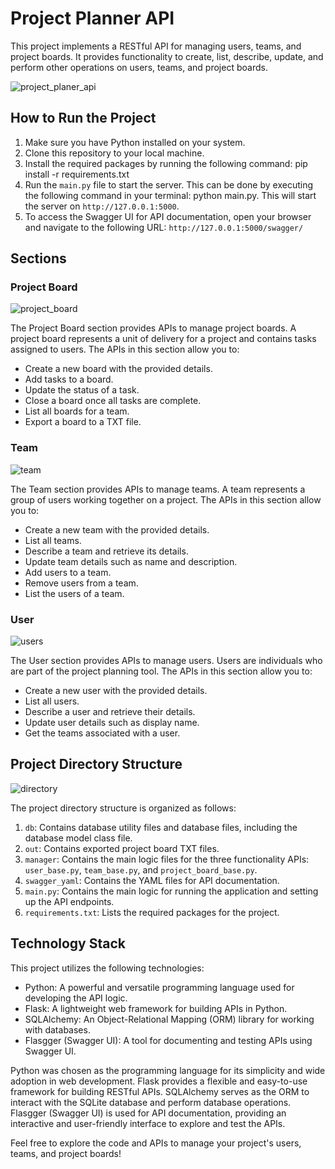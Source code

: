 # Project Planner API

This project implements a RESTful API for managing users, teams, and project boards. It provides functionality to create, list, describe, update, and perform other operations on users, teams, and project boards.

![project_planer_api](https://github.com/NirajPatel07/Project-Planner-API/assets/66070865/7b172f8c-f84c-483c-9f8e-059e0ce9f06c)

## How to Run the Project

1. Make sure you have Python installed on your system.
2. Clone this repository to your local machine.
3. Install the required packages by running the following command: pip install -r requirements.txt
4. Run the `main.py` file to start the server. This can be done by executing the following command in your terminal: python main.py.
This will start the server on `http://127.0.0.1:5000`.
5. To access the Swagger UI for API documentation, open your browser and navigate to the following URL: `http://127.0.0.1:5000/swagger/`



## Sections

### Project Board

![project_board](https://github.com/NirajPatel07/Project-Planner-API/assets/66070865/e2449b8a-1d92-4c1b-b974-1c71a56d21a9)


The Project Board section provides APIs to manage project boards. A project board represents a unit of delivery for a project and contains tasks assigned to users. The APIs in this section allow you to:

- Create a new board with the provided details.
- Add tasks to a board.
- Update the status of a task.
- Close a board once all tasks are complete.
- List all boards for a team.
- Export a board to a TXT file.

### Team

![team](https://github.com/NirajPatel07/Project-Planner-API/assets/66070865/e25dfc32-1562-48dc-b730-fa9362bae01b)

The Team section provides APIs to manage teams. A team represents a group of users working together on a project. The APIs in this section allow you to:

- Create a new team with the provided details.
- List all teams.
- Describe a team and retrieve its details.
- Update team details such as name and description.
- Add users to a team.
- Remove users from a team.
- List the users of a team.

### User

![users](https://github.com/NirajPatel07/Project-Planner-API/assets/66070865/ea5d5f5b-21eb-4c0b-adf8-77121e57ff61)

The User section provides APIs to manage users. Users are individuals who are part of the project planning tool. The APIs in this section allow you to:

- Create a new user with the provided details.
- List all users.
- Describe a user and retrieve their details.
- Update user details such as display name.
- Get the teams associated with a user.

## Project Directory Structure

![directory](https://github.com/NirajPatel07/Project-Planner-API/assets/66070865/9e2e747e-acaf-431f-a5e7-756e2db9f735)

The project directory structure is organized as follows:

1. `db`: Contains database utility files and database files, including the database model class file.
2. `out`: Contains exported project board TXT files.
3. `manager`: Contains the main logic files for the three functionality APIs: `user_base.py`, `team_base.py`, and `project_board_base.py`.
4. `swagger_yaml`: Contains the YAML files for API documentation.
5. `main.py`: Contains the main logic for running the application and setting up the API endpoints.
6. `requirements.txt`: Lists the required packages for the project.

## Technology Stack

This project utilizes the following technologies:

- Python: A powerful and versatile programming language used for developing the API logic.
- Flask: A lightweight web framework for building APIs in Python.
- SQLAlchemy: An Object-Relational Mapping (ORM) library for working with databases.
- Flasgger (Swagger UI): A tool for documenting and testing APIs using Swagger UI.

Python was chosen as the programming language for its simplicity and wide adoption in web development. Flask provides a flexible and easy-to-use framework for building RESTful APIs. SQLAlchemy serves as the ORM to interact with the SQLite database and perform database operations. Flasgger (Swagger UI) is used for API documentation, providing an interactive and user-friendly interface to explore and test the APIs.

Feel free to explore the code and APIs to manage your project's users, teams, and project boards!
